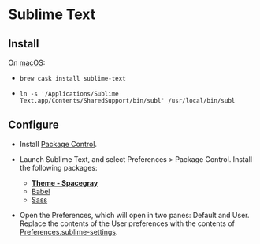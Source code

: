 # Sublime Text

## Install

On [macOS](../macos/README.md):

  - `brew cask install sublime-text`

  - `ln -s '/Applications/Sublime Text.app/Contents/SharedSupport/bin/subl' /usr/local/bin/subl`

## Configure

  - Install [Package Control](https://packagecontrol.io/installation).

  - Launch Sublime Text, and select Preferences > Package Control. Install the
    following packages:

      - [**Theme - Spacegray**](http://kkga.github.io/spacegray)
      - [Babel](https://github.com/babel/babel-sublime)
      - [Sass](https://github.com/nathos/sass-textmate-bundle)

  - Open the Preferences, which will open in two panes: Default and User.
    Replace the contents of the User preferences with the contents of
    [Preferences.sublime-settings](Preferences.sublime-settings).
